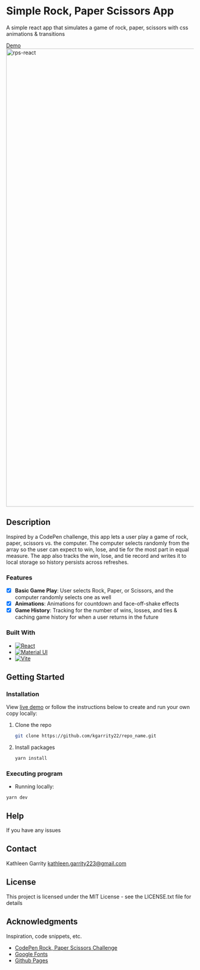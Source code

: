 # Simple Rock, Paper Scissors App
A simple react app that simulates a game of rock, paper, scissors with css animations & transitions

[Demo](https://rock-paper-scissors-three-neon.vercel.app/)
<img width="1227" alt="rps-react" src="https://github.com/user-attachments/assets/24b7a7de-2028-46eb-aef7-256c939d276b">

## Description
Inspired by a CodePen challenge, this app lets a user play a game of rock, paper, scissors vs. the computer. The computer selects randomly from the array so the user can expect to win, lose, and tie for the most part in equal measure. The app also tracks the win, lose, and tie record and writes it to local storage so history persists across refreshes. 

### Features
- [X] **Basic Game Play**: User selects Rock, Paper, or Scissors, and the computer randomly selects one as well
- [X] **Animations**: Animations for countdown and face-off-shake effects
- [X] **Game History**: Tracking for the number of wins, losses, and ties & caching game history for when a user returns in the future

### Built With

* [![React][React.js]][React-url]
* [![Material UI][Material-ui]][Material-url]
* [![Vite][Vite]][Vite-url]


## Getting Started

### Installation

View [live demo](https://rock-paper-scissors-three-neon.vercel.app/) or follow the instructions below to create and run your own copy locally:

1. Clone the repo
   ```sh
   git clone https://github.com/kgarrity22/repo_name.git
   ```
2. Install packages
   ```sh
   yarn install
   ```

### Executing program

* Running locally:
```
yarn dev
```


## Help

If you have any issues 

## Contact

Kathleen Garrity
kathleen.garrity223@gmail.com

<!-- ## Version History

- 0.2
    - Various bug fixes and optimizations
    - See [commit change]() or See [release history]()
- 0.1
    - Initial Release -->

## License

This project is licensed under the MIT License - see the LICENSE.txt file for details

## Acknowledgments

Inspiration, code snippets, etc.
* [CodePen Rock, Paper Scissors Challenge](https://codepen.io/challenges/2024/september/1)
* [Google Fonts](https://fonts.google.com/)
* [Github Pages](https://pages.github.com/)



[React.js]: https://img.shields.io/badge/React-20232A?style=for-the-badge&logo=react&logoColor=61DAFB
[React-url]: https://reactjs.org/
[Material-UI]: https://img.shields.io/badge/mui-20232A?style=for-the-badge&logo=mui&logoColor=007FFF
[Material-url]: https://mui.com/material-ui/
[Vite]: https://img.shields.io/badge/vite-20232A?style=for-the-badge&logo=vite&logoColor=646CFF
[Vite-url]: https://vitejs.dev/



